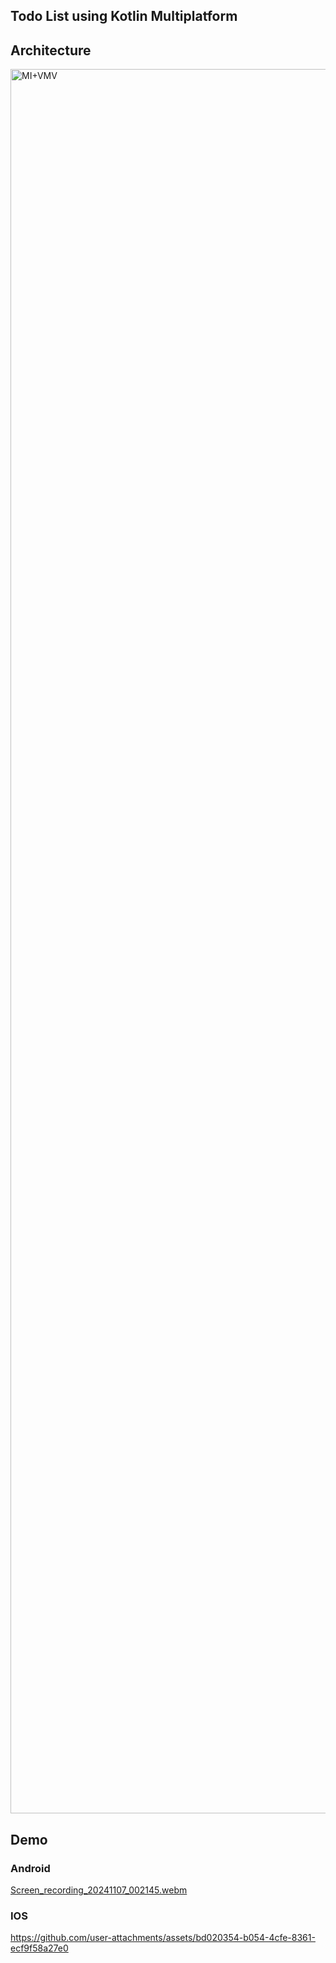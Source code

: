 ## Todo List using Kotlin Multiplatform

## Architecture 

<img width="2791" alt="MI+VMV" src="https://github.com/user-attachments/assets/26410552-e60a-4740-b968-2c5a62d402a1">

## Demo

### Android

[Screen_recording_20241107_002145.webm](https://github.com/user-attachments/assets/812828e8-e1ca-4f75-a91c-8772cfcd9b58)

### IOS


https://github.com/user-attachments/assets/bd020354-b054-4cfe-8361-ecf9f58a27e0

